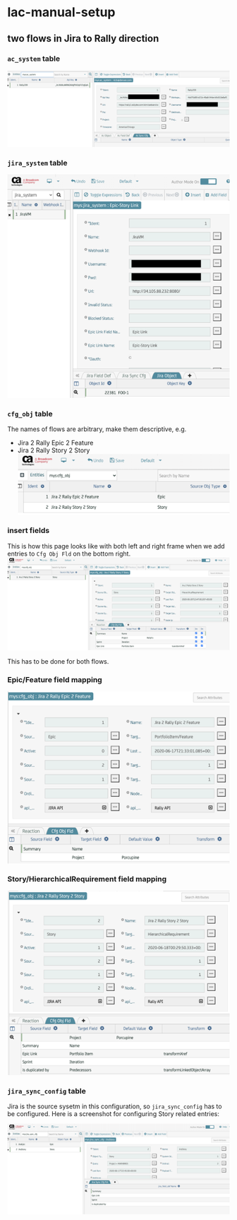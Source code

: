 # lac-manual-setup

## two flows in Jira to Rally direction

### `ac_system` table  
![ac_system](img/ac_system-J2R-S2S.png "ac_system")
### `jira_system` table  
![jira_system](img/jira_system-J2R-S2S.png "jira_system")


### `cfg_obj` table  
The names of flows are arbitrary, make them descriptive, e.g.
* Jira 2 Rally Epic 2 Feature 
* Jira 2 Rally Story 2 Story
![cfg_obj](img/two-flows.png "cfg_obj")

### insert fields
This is how this page looks like with both left and right frame when we add entries to `Cfg Obj Fld` on the bottom right.  
![cfg_obj_fld](img/cfg_obj-J2R-S2S.png "cfg_obj_fld")

This has to be done for both flows.
### Epic/Feature field mapping  
![cfg_obj_fld1](img/flow2-cfg_obj-1.png "Epic/Feature mapping")
### Story/HierarchicalRequirement field mapping  
![cfg_obj_fld1](img/flow2-cfg_obj-2.png "Story/User Story mapping")

### `jira_sync_config` table
Jira is the source sysetm in this configuration, so `jira_sync_config` has to be configured. Here is a screenshot for configuring Story related entries:  

![jira_sync_config](img/flow2-jira_sync_cfg.png "Jira Sync Config")
